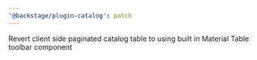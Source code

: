 ```yaml
---
'@backstage/plugin-catalog': patch
---
```


Revert client side paginated catalog table to using built in Material Table toolbar component
